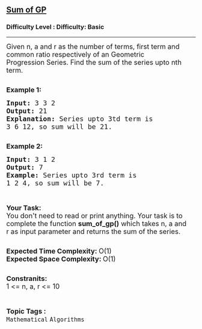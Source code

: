<h2><a href="https://www.geeksforgeeks.org/problems/sum-of-gp2120/1?page=4&difficulty=Basic&status=unsolved,attempted&sortBy=accuracy">Sum of GP</a></h2><h3>Difficulty Level : Difficulty: Basic</h3><hr><div class="problems_problem_content__Xm_eO"><p><span style="font-size:18px">Given n, a and r&nbsp;as the number of terms, first term and common ratio&nbsp;respectively of an Geometric Progression&nbsp;Series. Find the sum of the series upto nth term.</span><br>
&nbsp;</p>

<p><span style="font-size:18px"><strong>Example 1:</strong></span></p>

<pre><span style="font-size:18px"><strong>Input: </strong>3 3 2
<strong>Output: </strong>21
<strong>Explanation: </strong>Series upto 3td term is
3 6 12, so sum will be 21.
</span></pre>

<p><br>
<span style="font-size:18px"><strong>Example 2:</strong></span></p>

<pre><span style="font-size:18px"><strong>Input: </strong>3 1 2
<strong>Output: </strong>7
<strong>Example: </strong>Series upto 3rd term is 
1 2 4, so sum will be 7.
</span></pre>

<p>&nbsp;</p>

<p><span style="font-size:18px"><strong>Your Task:</strong><br>
You don't need to read or print anything. Your task is to complete the function&nbsp;<strong>sum_of_gp()</strong>&nbsp;which takes n, a and r&nbsp;as input parameter and returns the sum of the series.</span><br>
&nbsp;</p>

<p><span style="font-size:18px"><strong>Expected Time Complexity:&nbsp;</strong>O(1)<br>
<strong>Expected Space Complexity:&nbsp;</strong>O(1)</span><br>
&nbsp;</p>

<p><span style="font-size:18px"><strong>Constranits:</strong><br>
1 &lt;= n, a, r&nbsp;&lt;= 10</span></p>
</div><br><p><span style=font-size:18px><strong>Topic Tags : </strong><br><code>Mathematical</code>&nbsp;<code>Algorithms</code>&nbsp;